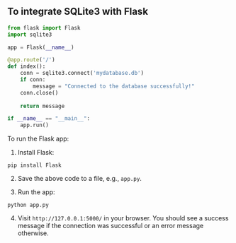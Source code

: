 ## To integrate SQLite3 with Flask

```python
from flask import Flask
import sqlite3

app = Flask(__name__)

@app.route('/')
def index():
    conn = sqlite3.connect('mydatabase.db')
    if conn:
        message = "Connected to the database successfully!"
    conn.close()
    
    return message

if __name__ == "__main__":
    app.run()
```

To run the Flask app:

1. Install Flask:
```
pip install Flask
```

2. Save the above code to a file, e.g., `app.py`.

3. Run the app:
```
python app.py
```

4. Visit `http://127.0.0.1:5000/` in your browser. You should see a success message if the connection was successful or an error message otherwise.
